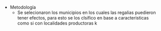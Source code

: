 - Metodología
	- Se selecionaron los municipios en los cuales las regalias puedieron tener efectos, para esto se los clsifico en base a caracteristicas como si con localidades productoras k
